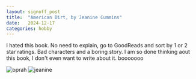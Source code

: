 ```yaml
---
layout: signoff_post
title:  "American Dirt, by Jeanine Cummins"
date:   2024-12-17
categories: hobby
---
```


I hated this book. 
No need to explain, go to GoodReads and sort by 1 or 2 star ratings.
Bad characters and a boring story.
I am so done thinking aout this book, I don't even want to write about it.
booooooo

![oprah](https://www.ctvnews.ca/polopoly_fs/1.4782510.1579900957!/httpImage/image.jpg_gen/derivatives/landscape_1020/image.jpg)
![jeanine](https://static.standard.co.uk/s3fs-public/thumbnails/image/2020/03/31/10/american-dirt-main-split.jpg?width=1200&height=900&fit=crop)